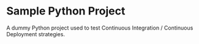 # Sample Python Project

A dummy Python project used to test Continuous Integration / Continuous Deployment strategies.
